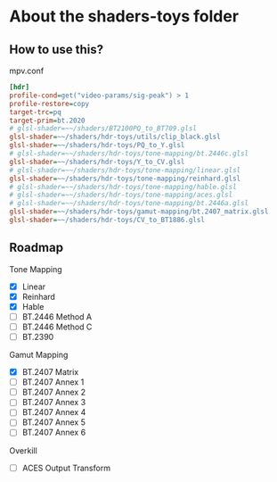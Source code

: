 # About the shaders-toys folder

## How to use this?

mpv.conf

```ini
[hdr]
profile-cond=get("video-params/sig-peak") > 1
profile-restore=copy
target-trc=pq
target-prim=bt.2020
# glsl-shader=~~/shaders/BT2100PQ_to_BT709.glsl
glsl-shader=~~/shaders/hdr-toys/utils/clip_black.glsl
glsl-shader=~~/shaders/hdr-toys/PQ_to_Y.glsl
# glsl-shader=~~/shaders/hdr-toys/tone-mapping/bt.2446c.glsl
glsl-shader=~~/shaders/hdr-toys/Y_to_CV.glsl
# glsl-shader=~~/shaders/hdr-toys/tone-mapping/linear.glsl
glsl-shader=~~/shaders/hdr-toys/tone-mapping/reinhard.glsl
# glsl-shader=~~/shaders/hdr-toys/tone-mapping/hable.glsl
# glsl-shader=~~/shaders/hdr-toys/tone-mapping/aces.glsl
# glsl-shader=~~/shaders/hdr-toys/tone-mapping/bt.2446a.glsl
glsl-shader=~~/shaders/hdr-toys/gamut-mapping/bt.2407_matrix.glsl
glsl-shader=~~/shaders/hdr-toys/CV_to_BT1886.glsl
```

## Roadmap

Tone Mapping

- [x] Linear
- [x] Reinhard
- [x] Hable
- [ ] BT.2446 Method A
- [ ] BT.2446 Method C
- [ ] BT.2390

Gamut Mapping

- [x] BT.2407 Matrix
- [ ] BT.2407 Annex 1
- [ ] BT.2407 Annex 2
- [ ] BT.2407 Annex 3
- [ ] BT.2407 Annex 4
- [ ] BT.2407 Annex 5
- [ ] BT.2407 Annex 6

Overkill

- [ ] ACES Output Transform
